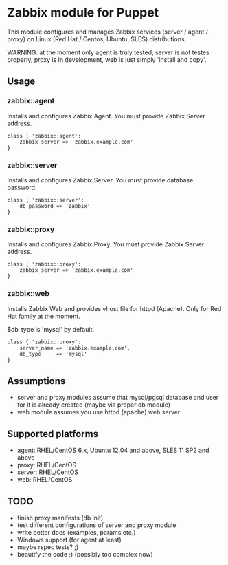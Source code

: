 # Zabbix module for Puppet

This module configures and manages Zabbix services (server / agent / proxy) on Linux (Red Hat / Centos, Ubuntu, SLES) distributions.

WARNING: at the moment only agent is truly tested, server is not testes properly, proxy is in development, web is just simply 'install and copy'.

## Usage

### zabbix::agent
Installs and configures Zabbix Agent. You must provide Zabbix Server address.

    class { 'zabbix::agent': 
        zabbix_server => 'zabbix.example.com'
    }

### zabbix::server
Installs and configures Zabbix Server. You must provide database password.

    class { 'zabbix::server': 
        db_password => 'zabbix'
    }

### zabbix::proxy
Installs and configures Zabbix Proxy. You must provide Zabbix Server address.

    class { 'zabbix::proxy': 
        zabbix_server => 'zabbix.example.com'
    }

### zabbix::web
Installs Zabbix Web and provides vhost file for httpd (Apache). Only for Red Hat family at the moment.

$db_type is 'mysql' by default.

    class { 'zabbix::proxy': 
        server_name => 'zabbix.example.com',
        db_type     => 'mysql'
    }


## Assumptions
+ server and proxy modules assume that mysql/pgsql database and user for it is already created (maybe via proper db module)
+ web module assumes you use httpd (apache) web server


## Supported platforms
+ agent: RHEL/CentOS 6.x, Ubuntu 12.04 and above, SLES 11 SP2 and above
+ proxy: RHEL/CentOS 
+ server: RHEL/CentOS
+ web: RHEL/CentOS


## TODO
+ finish proxy manifests (db init)
+ test different configurations of server and proxy module
+ write better docs (examples, params etc.)
+ Windows support (for agent at least)
+ maybe rspec tests? ;)
+ beautify the code ;) (possibly too complex now)
